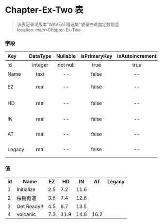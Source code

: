 # Chapter-Ex-Two 表
> 该表记录现版本"WAVEAT精选集"收录曲难度定数信息 <br>
> location: main>Chapter-Ex-Two

### 字段
| Key | DataType | Nullable | isPrimaryKey | isAutoincrement | p.s. |
|:--|:-:|:-:|:-:|:-:|:--|
| id | integer | not null | true | true | 主键 |
| Name | text | -- | false | -- | 收录曲 |
| EZ | real | -- | false | -- | Easy难度 |
| HD | real | -- | false | -- | Hard难度 |
| IN | real | -- | false | -- | Insane难度 |
| AT | real | -- | false | -- | Another难度 |
| Legacy | real | -- | false | -- | Legacy难度 |

### 值
<table><tr><th>id</th><th>Name</th><th>EZ</th><th>HD</th><th>IN</th><th>AT</th><th>Legacy</th><tr><tr><td>1</td><td>Initialize</td><td>2.5</td><td>7.2</td><td>11.6</td><td>  </td><td>  </td></tr><tr><td>2</td><td>桜樹街道</td><td>3.6</td><td>7.4</td><td>12.6</td><td>  </td><td>  </td></tr><tr><td>3</td><td>Get Ready!!</td><td>4.5</td><td>8.7</td><td>13.5</td><td>  </td><td>  </td></tr><tr><td>4</td><td>volcanic</td><td>7.3</td><td>11.9</td><td>14.8</td><td>16.2</td><td>  </td></tr></table>